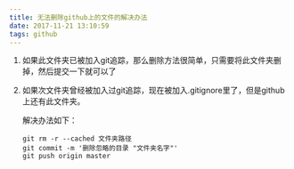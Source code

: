 ```yaml
---
title: 无法删除github上的文件的解决办法
date: 2017-11-21 13:10:59
tags: github
---
```


1.  如果此文件夹已被加入git追踪，那么删除方法很简单，只需要将此文件夹删掉，然后提交一下就可以了
2.  如果次文件夹曾经被加入过git追踪，现在被加入.gitignore里了，但是github上还有此文件夹。
	
	解决办法如下：
	
		git rm -r --cached 文件夹路径
		git commit -m '删除忽略的目录 "文件夹名字"'
		git push origin master	
			
